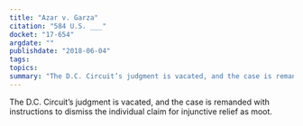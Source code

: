 ```yaml
---
title: "Azar v. Garza"
citation: "584 U.S. ___"
docket: "17-654"
argdate: ""
publishdate: "2018-06-04"
tags:
topics:
summary: "The D.C. Circuit’s judgment is vacated, and the case is remanded with instructions to dismiss the individual claim for injunctive relief as moot."
---
```

The D.C. Circuit’s judgment is vacated, and the case is remanded with instructions to dismiss the individual claim for injunctive relief as moot.

